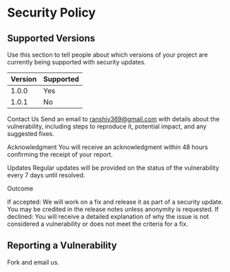 # Security Policy

## Supported Versions

Use this section to tell people about which versions of your project are
currently being supported with security updates.

| Version | Supported          |
| ------- | ------------------ |
| 1.0.0   | Yes                |
| 1.0.1   | No                 |

Contact Us
Send an email to ranshiv369@gmail.com with details about the vulnerability, including steps to reproduce it, potential impact, and any suggested fixes.

Acknowledgment
You will receive an acknowledgment within 48 hours confirming the receipt of your report.

Updates
Regular updates will be provided on the status of the vulnerability every 7 days until resolved.

Outcome

If accepted: We will work on a fix and release it as part of a security update. You may be credited in the release notes unless anonymity is requested.
If declined: You will receive a detailed explanation of why the issue is not considered a vulnerability or does not meet the criteria for a fix.

## Reporting a Vulnerability

Fork and email us.

